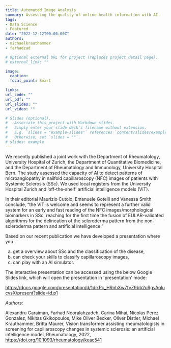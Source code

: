 ```yaml
---
title: Automated Image Analysis
summary: Assessing the quality of online health information with AI.
tags:
- Data Science
- Featured
date: "2022-12-12T00:00:00Z"
authors:
- michaelkrauthammer
- farhadzad

# Optional external URL for project (replaces project detail page).
# external_link: ""

image:
  caption:
  focal_point: Smart

links:
url_code: ""
url_pdf: ""
url_slides: ""
url_video: ""

# Slides (optional).
#   Associate this project with Markdown slides.
#   Simply enter your slide deck's filename without extension.
#   E.g. `slides = "example-slides"` references `content/slides/example-slides.md`.
#   Otherwise, set `slides = ""`.
# slides: example
---
```


We recently published a joint work with the Department of Rheumatology, University Hospital of Zurich, the Department of Quantitative Biomedicine, and the Department of Rheumatology and Immunology, University Hospital Bern. The study assessed the capacity of AI to detect patterns of microangiopathy in nailfold capillaroscopy (NFC) images of patients with Systemic Sclerosis (SSc). We used local registers from the University Hospital Zurich and ‘off-the-shelf’ artificial intelligence models (ViT).

In their editorial Maurizio Cutolo, Emanuele Gotelli and Vanessa Smith conclude, “the ViT is welcome and seems to represent a further valid system for an early and fast reading of the NFC images/morphological biomarkers in SSc, reaching for the first time the fusion of EULAR-validated algorithms for the delineation of the scleroderma pattern from the non-scleroderma pattern and artificial intelligence.”

Based on our recent publication we have developed a presentation where you

<ol type="a">
  <li>get a overview about SSc and the classification of the disease, </li>
  <li>can check your skills to classify capillaroscopy images,</li>
  <li>can play with an AI simulator. </li>
</ol>

The interactive presentation can be accessed using the below Google Slides link, which will open the presentation in 'presentation' mode:

https://docs.google.com/presentation/d/1dikPc_HRnhXw7fyZ9bb2uRgvAqlucvsX/present?slide=id.p1

*Authors:*

Alexandru Garaiman, Farhad Nooralahzadeh, Carina Mihai, Nicolas Perez Gonzalez, Nikitas Gkikopoulos, Mike Oliver Becker, Oliver Distler, Michael Krauthammer, Britta Maurer, Vision transformer assisting rheumatologists in screening for capillaroscopy changes in systemic sclerosis: an artificial intelligence model, Rheumatology, 2022, https://doi.org/10.1093/rheumatology/keac541
